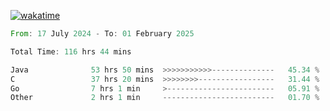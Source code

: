 [![wakatime](https://wakatime.com/badge/user/5970ac98-85fb-4bfd-a7d8-142e7d5bd274.svg)](https://wakatime.com/@5970ac98-85fb-4bfd-a7d8-142e7d5bd274)

<!--START_SECTION:waka-->

```rust
From: 17 July 2024 - To: 01 February 2025

Total Time: 116 hrs 44 mins

Java              53 hrs 50 mins  >>>>>>>>>>>--------------   45.34 %
C                 37 hrs 20 mins  >>>>>>>>-----------------   31.44 %
Go                7 hrs 1 min     >------------------------   05.91 %
Other             2 hrs 1 min     -------------------------   01.70 %
```

<!--END_SECTION:waka-->
